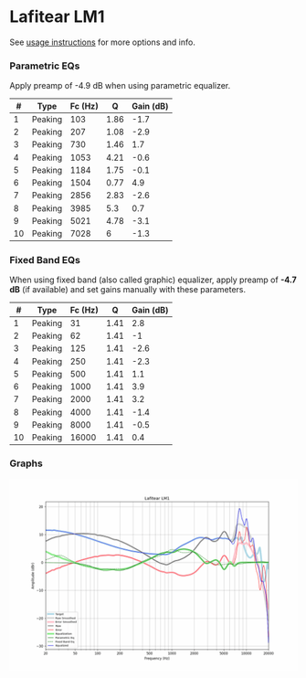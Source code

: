 # Lafitear LM1
See [usage instructions](https://github.com/jaakkopasanen/AutoEq#usage) for more options and info.

### Parametric EQs
Apply preamp of -4.9 dB when using parametric equalizer.

|   # | Type    |   Fc (Hz) |    Q |   Gain (dB) |
|-----|---------|-----------|------|-------------|
|   1 | Peaking |       103 | 1.86 |        -1.7 |
|   2 | Peaking |       207 | 1.08 |        -2.9 |
|   3 | Peaking |       730 | 1.46 |         1.7 |
|   4 | Peaking |      1053 | 4.21 |        -0.6 |
|   5 | Peaking |      1184 | 1.75 |        -0.1 |
|   6 | Peaking |      1504 | 0.77 |         4.9 |
|   7 | Peaking |      2856 | 2.83 |        -2.6 |
|   8 | Peaking |      3985 | 5.3  |         0.7 |
|   9 | Peaking |      5021 | 4.78 |        -3.1 |
|  10 | Peaking |      7028 | 6    |        -1.3 |

### Fixed Band EQs
When using fixed band (also called graphic) equalizer, apply preamp of **-4.7 dB** (if available) and set gains manually with these parameters.

|   # | Type    |   Fc (Hz) |    Q |   Gain (dB) |
|-----|---------|-----------|------|-------------|
|   1 | Peaking |        31 | 1.41 |         2.8 |
|   2 | Peaking |        62 | 1.41 |        -1   |
|   3 | Peaking |       125 | 1.41 |        -2.6 |
|   4 | Peaking |       250 | 1.41 |        -2.3 |
|   5 | Peaking |       500 | 1.41 |         1.1 |
|   6 | Peaking |      1000 | 1.41 |         3.9 |
|   7 | Peaking |      2000 | 1.41 |         3.2 |
|   8 | Peaking |      4000 | 1.41 |        -1.4 |
|   9 | Peaking |      8000 | 1.41 |        -0.5 |
|  10 | Peaking |     16000 | 1.41 |         0.4 |

### Graphs
![](./Lafitear%20LM1.png)
